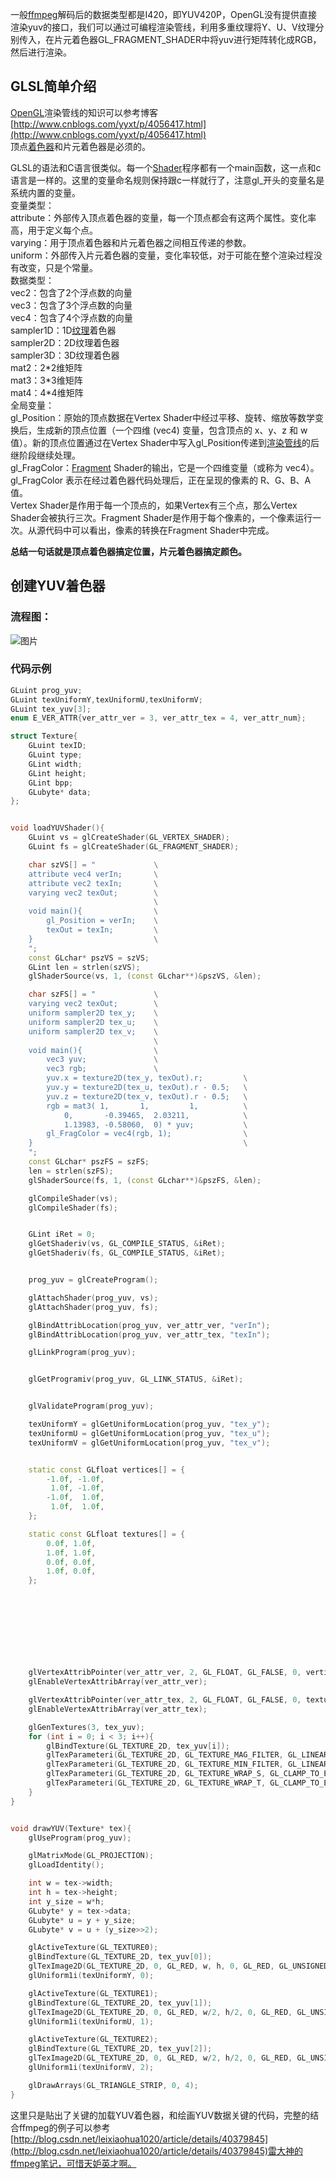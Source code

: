 一般[ffmpeg](https://so.csdn.net/so/search?q=ffmpeg&spm=1001.2101.3001.7020)解码后的数据类型都是I420，即YUV420P，OpenGL没有提供直接渲染yuv的接口，我们可以通过可编程渲染管线，利用多重纹理将Y、U、V纹理分别传入，在片元着色器GL\_FRAGMENT\_SHADER中将yuv进行矩阵转化成RGB，然后进行渲染。

GLSL简单介绍
--------

[OpenGL](https://so.csdn.net/so/search?q=OpenGL&spm=1001.2101.3001.7020)渲染管线的知识可以参考博客[http://www.cnblogs.com/yyxt/p/4056417.html](http://www.cnblogs.com/yyxt/p/4056417.html)  
顶点[着色器](https://so.csdn.net/so/search?q=%E7%9D%80%E8%89%B2%E5%99%A8&spm=1001.2101.3001.7020)和片元着色器是必须的。

GLSL的语法和C语言很类似。每一个[Shader](https://so.csdn.net/so/search?q=Shader&spm=1001.2101.3001.7020)程序都有一个main函数，这一点和c语言是一样的。这里的变量命名规则保持跟c一样就行了，注意gl\_开头的变量名是系统内置的变量。  
变量类型：  
attribute：外部传入顶点着色器的变量，每一个顶点都会有这两个属性。变化率高，用于定义每个点。  
varying：用于顶点着色器和片元着色器之间相互传递的参数。  
uniform：外部传入片元着色器的变量，变化率较低，对于可能在整个渲染过程没有改变，只是个常量。  
数据类型：  
vec2：包含了2个浮点数的向量  
vec3：包含了3个浮点数的向量  
vec4：包含了4个浮点数的向量  
sampler1D：1D[纹理](https://so.csdn.net/so/search?q=%E7%BA%B9%E7%90%86&spm=1001.2101.3001.7020)着色器  
sampler2D：2D纹理着色器  
sampler3D：3D纹理着色器  
mat2：2\*2维矩阵  
mat3：3\*3维矩阵  
mat4：4\*4维矩阵  
全局变量：  
gl\_Position：原始的顶点数据在Vertex Shader中经过平移、旋转、缩放等数学变换后，生成新的顶点位置（一个四维 (vec4) 变量，包含顶点的 x、y、z 和 w 值）。新的顶点位置通过在Vertex Shader中写入gl\_Position传递到[渲染管线](https://so.csdn.net/so/search?q=%E6%B8%B2%E6%9F%93%E7%AE%A1%E7%BA%BF&spm=1001.2101.3001.7020)的后继阶段继续处理。  
gl\_FragColor：[Fragment](https://so.csdn.net/so/search?q=Fragment&spm=1001.2101.3001.7020) Shader的输出，它是一个四维变量（或称为 vec4）。gl\_FragColor 表示在经过着色器代码处理后，正在呈现的像素的 R、G、B、A 值。  
Vertex Shader是作用于每一个顶点的，如果Vertex有三个点，那么Vertex Shader会被执行三次。Fragment Shader是作用于每个像素的，一个像素运行一次。从源代码中可以看出，像素的转换在Fragment Shader中完成。

**总结一句话就是顶点着色器搞定位置，片元着色器搞定颜色。** 

创建YUV着色器
--------

### 流程图：

![图片](./yuv%E7%BA%B9%E7%90%86%E6%B8%B2%E6%9F%93%E6%B5%81%E7%A8%8B%E5%9B%BE.png)

### 代码示例

```c++
GLuint prog_yuv;
GLuint texUniformY,texUniformU,texUniformV;
GLuint tex_yuv[3];
enum E_VER_ATTR{ver_attr_ver = 3, ver_attr_tex = 4, ver_attr_num};

struct Texture{
    GLuint texID; 
    GLuint type; 
    GLint width; 
    GLint height;
    GLint bpp;
    GLubyte* data; 
};


void loadYUVShader(){
    GLuint vs = glCreateShader(GL_VERTEX_SHADER);
    GLuint fs = glCreateShader(GL_FRAGMENT_SHADER);

    char szVS[] = "             \
    attribute vec4 verIn;       \
    attribute vec2 texIn;       \
    varying vec2 texOut;        \
                                \
    void main(){                \
        gl_Position = verIn;    \
        texOut = texIn;         \
    }                           \
    ";
    const GLchar* pszVS = szVS;
    GLint len = strlen(szVS);
    glShaderSource(vs, 1, (const GLchar**)&pszVS, &len);

    char szFS[] = "             \
    varying vec2 texOut;        \
    uniform sampler2D tex_y;    \
    uniform sampler2D tex_u;    \
    uniform sampler2D tex_v;    \
                                \
    void main(){                \
        vec3 yuv;               \
        vec3 rgb;               \
        yuv.x = texture2D(tex_y, texOut).r;         \
        yuv.y = texture2D(tex_u, texOut).r - 0.5;   \
        yuv.z = texture2D(tex_v, texOut).r - 0.5;   \
        rgb = mat3( 1,       1,         1,          \
            0,       -0.39465,  2.03211,            \
            1.13983, -0.58060,  0) * yuv;           \
        gl_FragColor = vec4(rgb, 1);                \
    }                                               \
    ";
    const GLchar* pszFS = szFS;
    len = strlen(szFS);
    glShaderSource(fs, 1, (const GLchar**)&pszFS, &len);

    glCompileShader(vs);
    glCompileShader(fs);


    GLint iRet = 0;
    glGetShaderiv(vs, GL_COMPILE_STATUS, &iRet);
    glGetShaderiv(fs, GL_COMPILE_STATUS, &iRet);


    prog_yuv = glCreateProgram();

    glAttachShader(prog_yuv, vs);
    glAttachShader(prog_yuv, fs);

    glBindAttribLocation(prog_yuv, ver_attr_ver, "verIn");
    glBindAttribLocation(prog_yuv, ver_attr_tex, "texIn");

    glLinkProgram(prog_yuv);


    glGetProgramiv(prog_yuv, GL_LINK_STATUS, &iRet);


    glValidateProgram(prog_yuv);

    texUniformY = glGetUniformLocation(prog_yuv, "tex_y");
    texUniformU = glGetUniformLocation(prog_yuv, "tex_u");
    texUniformV = glGetUniformLocation(prog_yuv, "tex_v");


    static const GLfloat vertices[] = {
        -1.0f, -1.0f,
         1.0f, -1.0f,
        -1.0f,  1.0f,
         1.0f,  1.0f,
    };

    static const GLfloat textures[] = {
        0.0f, 1.0f,
        1.0f, 1.0f,
        0.0f, 0.0f,
        1.0f, 0.0f,
    };

    
    
    
    
    
    
    

    glVertexAttribPointer(ver_attr_ver, 2, GL_FLOAT, GL_FALSE, 0, vertices);
    glEnableVertexAttribArray(ver_attr_ver);

    glVertexAttribPointer(ver_attr_tex, 2, GL_FLOAT, GL_FALSE, 0, textures);
    glEnableVertexAttribArray(ver_attr_tex);

    glGenTextures(3, tex_yuv);
    for (int i = 0; i < 3; i++){
        glBindTexture(GL_TEXTURE_2D, tex_yuv[i]);
        glTexParameteri(GL_TEXTURE_2D, GL_TEXTURE_MAG_FILTER, GL_LINEAR);
        glTexParameteri(GL_TEXTURE_2D, GL_TEXTURE_MIN_FILTER, GL_LINEAR);
        glTexParameteri(GL_TEXTURE_2D, GL_TEXTURE_WRAP_S, GL_CLAMP_TO_EDGE);
        glTexParameteri(GL_TEXTURE_2D, GL_TEXTURE_WRAP_T, GL_CLAMP_TO_EDGE);
    }
}


void drawYUV(Texture* tex){
    glUseProgram(prog_yuv);

    glMatrixMode(GL_PROJECTION);
    glLoadIdentity();

    int w = tex->width;
    int h = tex->height;
    int y_size = w*h;
    GLubyte* y = tex->data;
    GLubyte* u = y + y_size;
    GLubyte* v = u + (y_size>>2);

    glActiveTexture(GL_TEXTURE0);
    glBindTexture(GL_TEXTURE_2D, tex_yuv[0]);
    glTexImage2D(GL_TEXTURE_2D, 0, GL_RED, w, h, 0, GL_RED, GL_UNSIGNED_BYTE, y);
    glUniform1i(texUniformY, 0);

    glActiveTexture(GL_TEXTURE1);
    glBindTexture(GL_TEXTURE_2D, tex_yuv[1]);
    glTexImage2D(GL_TEXTURE_2D, 0, GL_RED, w/2, h/2, 0, GL_RED, GL_UNSIGNED_BYTE, u);
    glUniform1i(texUniformU, 1);

    glActiveTexture(GL_TEXTURE2);
    glBindTexture(GL_TEXTURE_2D, tex_yuv[2]);
    glTexImage2D(GL_TEXTURE_2D, 0, GL_RED, w/2, h/2, 0, GL_RED, GL_UNSIGNED_BYTE, v);
    glUniform1i(texUniformV, 2);

    glDrawArrays(GL_TRIANGLE_STRIP, 0, 4);
}
```

这里只是贴出了关键的加载YUV着色器，和绘画YUV数据关键的代码，完整的结合ffmpeg的例子可以参考  
[http://blog.csdn.net/leixiaohua1020/article/details/40379845](http://blog.csdn.net/leixiaohua1020/article/details/40379845)雷大神的ffmpeg笔记，可惜天妒英才啊。